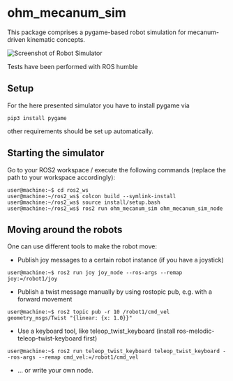 # ohm_mecanum_sim
This package comprises a pygame-based robot simulation for mecanum-driven kinematic concepts.

![Screenshot of Robot Simulator](/images/screenshot.png)

Tests have been performed with ROS humble

## Setup
For the here presented simulator you have to install pygame via 
```
pip3 install pygame
```
other requirements should be set up automatically. 


## Starting the simulator
Go to your ROS2 workspace / execute the following commands (replace the path to your workspace accordingly):
```console
user@machine:~$ cd ros2_ws
user@machine:~/ros2_ws$ colcon build --symlink-install
user@machine:~/ros2_ws$ source install/setup.bash
user@machine:~/ros2_ws$ ros2 run ohm_mecanum_sim ohm_mecanum_sim_node
```

## Moving around the robots
One can use different tools to make the robot move:
- Publish joy messages to a certain robot instance (if you have a joystick)
```console
user@machine:~$ ros2 run joy joy_node --ros-args --remap joy:=/robot1/joy
```
- Publish a twist message manually by using rostopic pub, e.g. with a forward movement
```console
user@machine:~$ ros2 topic pub -r 10 /robot1/cmd_vel geometry_msgs/Twist "{linear: {x: 1.0}}"
```
- Use a keyboard tool, like teleop_twist_keyboard (install ros-melodic-teleop-twist-keyboard first)
```console
user@machine:~$ ros2 run teleop_twist_keyboard teleop_twist_keyboard --ros-args --remap cmd_vel:=/robot1/cmd_vel
```
- ... or write your own node.
